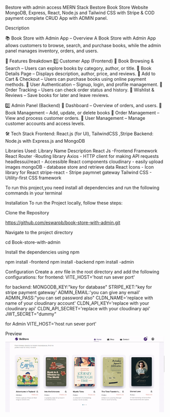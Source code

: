 Bestore with admin access
MERN Stack Bestore Book Store Website MongoDB, Express, React, Node.js and Tailwind CSS with Stripe & COD payment complete CRUD App with ADMIN panel.

Description

📚 Book Store with Admin App – Overview
A Book Store with Admin App allows customers to browse, search, and purchase books, while the admin panel manages inventory, orders, and users.

🚀 Features Breakdown
1️⃣ Customer App (Frontend)
🔹 Book Browsing & Search – Users can explore books by category, author, or title.
🔹 Book Details Page – Displays description, author, price, and reviews.
🔹 Add to Cart & Checkout – Users can purchase books using online payment methods.
🔹 User Authentication – Signup, login, and profile management.
🔹 Order Tracking – Users can check order status and history.
🔹 Wishlist & Reviews – Save books for later and leave reviews.

2️⃣ Admin Panel (Backend)
🔹 Dashboard – Overview of orders, and users.
🔹 Book Management – Add, update, or delete books 
🔹 Order Management – View and process customer orders.
🔹 User Management – Manage customer accounts and access levels.

🛠️ Tech Stack
Frontend: React.js (for UI), TailwindCSS ,Stripe
Backend: Node.js with Express.js and MongoDB

Libraries Used:
Library Name	Description
React Js	-Frontend Framework
React Router	-Routing library
Axios        -	HTTP client for making API requests
headlessui/react	- Accessible React components
cloudinary       - easily upload images
mongoDB         - database store and retrieve data
React Icons  	-    Icon library for React
stripe-react  -      Stripe paymnet gateway
Tailwind CSS  -	Utility-first CSS framework




To run this project,you need install all dependencies and run the following commands in your terminal


Installation
To run the Project locally, follow these steps:

Clone the Repository

https://github.com/eswarpb/book-store-with-admin.git



Navigate to the project directory

cd Book-store-with-admin

Install the dependencies using npm

npm install -frontend
npm install -backend
npm install -admin

Configuration
Create a .env file in the root directory and add the following configurations:
for frontend:
VITE_HOST='host run sever port'


for backend:
MONGODB_KEY:"key for database"
STRIPE_KET:"key for stripe payment gateway'
ADMIN_EMAIL:'you can give any email'
ADMIN_PASS:"you can set password also" 
CLDN_NAME='replace with name of your cloudinary account'
CLDN_API_KEY='replace with your cloudinary api'
CLDN_API_SECRET='replace with your cloudinary api'
JWT_SECRET="dummy"


for Admin
VITE_HOST='host run sever port'


Preview
![alt text](ezgif-4568a87afac958.gif)




